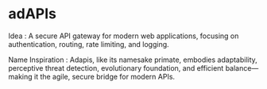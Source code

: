 # adAPIs
Idea : A secure API gateway for modern web applications, focusing on authentication, routing, rate limiting, and logging.

Name Inspiration : Adapis, like its namesake primate, embodies adaptability, perceptive threat detection, evolutionary foundation, and efficient balance—making it the agile, secure bridge for modern APIs.
